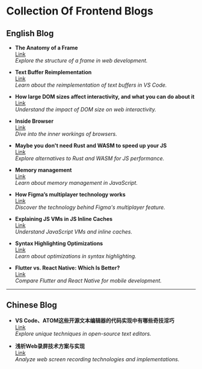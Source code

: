 # Collection Of Frontend Blogs

## English Blog
- **The Anatomy of a Frame**  
  [Link](https://aerotwist.com/blog/the-anatomy-of-a-frame/)  
  *Explore the structure of a frame in web development.*

- **Text Buffer Reimplementation**  
  [Link](https://code.visualstudio.com/blogs/2018/03/23/text-buffer-reimplementation)  
  *Learn about the reimplementation of text buffers in VS Code.*

- **How large DOM sizes affect interactivity, and what you can do about it**  
  [Link](https://web.dev/dom-size-and-interactivity/)  
  *Understand the impact of DOM size on web interactivity.*

- **Inside Browser**  
  [Link](https://developer.chrome.com/blog/inside-browser-part3/)  
  *Dive into the inner workings of browsers.*

- **Maybe you don't need Rust and WASM to speed up your JS**  
  [Link](https://mrale.ph/blog/2018/02/03/maybe-you-dont-need-rust-to-speed-up-your-js.html)  
  *Explore alternatives to Rust and WASM for JS performance.*

- **Memory management**  
  [Link](https://developer.mozilla.org/en-US/docs/Web/JavaScript/Memory_managementURL_ADDRESS)  
  *Learn about memory management in JavaScript.*

- **How Figma’s multiplayer technology works**  
  [Link](https://www.figma.com/blog/how-figmas-multiplayer-technology-works/)  
  *Discover the technology behind Figma's multiplayer feature.*

- **Explaining JS VMs in JS Inline Caches**  
  [Link](https://mrale.ph/blog/2012/06/03/explaining-js-vms-in-js-inline-caches.html)  
  *Understand JavaScript VMs and inline caches.*

- **Syntax Highlighting Optimizations**  
  [Link](https://code.visualstudio.com/blogs/2017/02/08/syntax-highlighting-optimizations)  
  *Learn about optimizations in syntax highlighting.*

- **Flutter vs. React Native: Which Is Better?**  
  [Link](https://www.sam-solutions.com/blog/flutter-vs-react-native/)  
  *Compare Flutter and React Native for mobile development.*

---

## Chinese Blog
- **VS Code、ATOM这些开源文本编辑器的代码实现中有哪些奇技淫巧**  
  [Link](https://www.zhihu.com/question/272156541/answer/367784539)  
  *Explore unique techniques in open-source text editors.*

- **浅析Web录屏技术方案与实现**  
  [Link](https://juejin.cn/post/7028723258019020836#heading-7)  
  *Analyze web screen recording technologies and implementations.*
